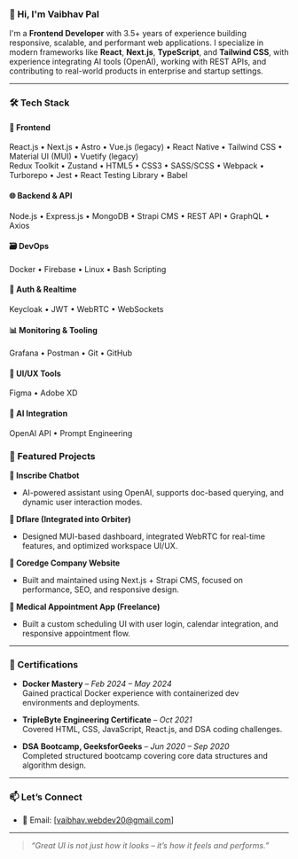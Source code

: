 ### 👋 Hi, I'm Vaibhav Pal

I'm a **Frontend Developer** with 3.5+ years of experience building responsive, scalable, and performant web applications. I specialize in modern frameworks like **React**, **Next.js**, **TypeScript**, and **Tailwind CSS**, with experience integrating AI tools (OpenAI), working with REST APIs, and contributing to real-world products in enterprise and startup settings.

---

### 🛠️ Tech Stack

#### 🚀 Frontend
React.js • Next.js • Astro • Vue.js (legacy) • React Native • Tailwind CSS • Material UI (MUI) • Vuetify (legacy)  
Redux Toolkit • Zustand • HTML5 • CSS3 • SASS/SCSS • Webpack • Turborepo • Jest • React Testing Library • Babel

#### 🌐 Backend & API
Node.js • Express.js • MongoDB • Strapi CMS • REST API • GraphQL • Axios

#### 🗃️ DevOps 
Docker • Firebase • Linux • Bash Scripting

#### 🔐 Auth & Realtime
Keycloak • JWT • WebRTC • WebSockets

#### 📊 Monitoring & Tooling
Grafana • Postman • Git • GitHub

#### 🎨 UI/UX Tools
Figma • Adobe XD

#### 🧠 AI Integration
OpenAI API • Prompt Engineering


### 🌟 Featured Projects

**🔹 Inscribe Chatbot**  
- AI-powered assistant using OpenAI, supports doc-based querying, and dynamic user interaction modes.

**🔹 Dflare (Integrated into Orbiter)**  
- Designed MUI-based dashboard, integrated WebRTC for real-time features, and optimized workspace UI/UX.

**🔹 Coredge Company Website**  
- Built and maintained using Next.js + Strapi CMS, focused on performance, SEO, and responsive design.

**🔹 Medical Appointment App (Freelance)**  
- Built a custom scheduling UI with user login, calendar integration, and responsive appointment flow.

---

### 📜 Certifications

- **Docker Mastery** – *Feb 2024 – May 2024*  
  Gained practical Docker experience with containerized dev environments and deployments.

- **TripleByte Engineering Certificate** – *Oct 2021*  
  Covered HTML, CSS, JavaScript, React.js, and DSA coding challenges.

- **DSA Bootcamp, GeeksforGeeks** – *Jun 2020 – Sep 2020*  
  Completed structured bootcamp covering core data structures and algorithm design.

---

### 📫 Let’s Connect

- 📨 Email: [vaibhav.webdev20@gmail.com]

---

> *“Great UI is not just how it looks – it’s how it feels and performs.”*
